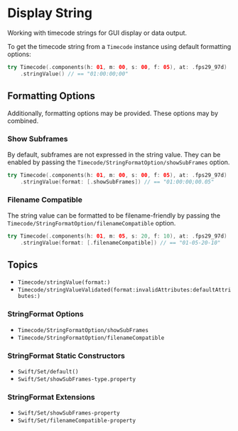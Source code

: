 # Display String

Working with timecode strings for GUI display or data output.

To get the timecode string from a ``Timecode`` instance using default formatting options:

```swift
try Timecode(.components(h: 01, m: 00, s: 00, f: 05), at: .fps29_97d)
    .stringValue() // == "01:00:00;00"
```

## Formatting Options

Additionally, formatting options may be provided. These options may by combined.

### Show Subframes

By default, subframes are not expressed in the string value. They can be enabled by passing the ``Timecode/StringFormatOption/showSubFrames`` option.

```swift
try Timecode(.components(h: 01, m: 00, s: 00, f: 05), at: .fps29_97d)
    .stringValue(format: [.showSubFrames]) // == "01:00:00;00.05"
```

### Filename Compatible

The string value can be formatted to be filename-friendly by passing the ``Timecode/StringFormatOption/filenameCompatible`` option.

```swift
try Timecode(.components(h: 01, m: 05, s: 20, f: 10), at: .fps29_97d)
    .stringValue(format: [.filenameCompatible]) // == "01-05-20-10"
```

## Topics

- ``Timecode/stringValue(format:)``
- ``Timecode/stringValueValidated(format:invalidAttributes:defaultAttributes:)``

### StringFormat Options

- ``Timecode/StringFormatOption/showSubFrames``
- ``Timecode/StringFormatOption/filenameCompatible``

### StringFormat Static Constructors

- ``Swift/Set/default()``
- ``Swift/Set/showSubFrames-type.property``

### StringFormat Extensions

- ``Swift/Set/showSubFrames-property``
- ``Swift/Set/filenameCompatible-property``
